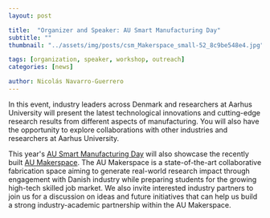 ```yaml
---
layout: post

title:  "Organizer and Speaker: AU Smart Manufacturing Day"
subtitle: ""
thumbnail: "../assets/img/posts/csm_Makerspace_small-52_8c9be548e4.jpg"

tags: [organization, speaker, workshop, outreach]
categories: [news]

author: Nicolás Navarro-Guerrero
---
```

In this event, industry leaders across Denmark and researchers at Aarhus University will present the latest technological innovations and cutting-edge research results from different aspects of manufacturing. You will also have the opportunity to explore collaborations with other industries and researchers at Aarhus University.

This year's <a target="_blank" href="https://mpe.au.dk/en/research/facilities/deep-tech-experimental-hub/makerspace/events/au-manufacturing-days/">AU Smart Manufacturing Day</a> will also showcase the recently built <a target="_blank" href="https://mpe.au.dk/en/research/facilities/deep-tech-experimental-hub/makerspace/">AU Makerspace</a>. The AU Makerspace is a state-of-the-art collaborative fabrication space aiming to generate real-world research impact through engagement with Danish industry while preparing students for the growing high-tech skilled job market. We also invite interested industry partners to join us for a discussion on ideas and future initiatives that can help us build a strong industry-academic partnership within the AU Makerspace.

<!--more-->

